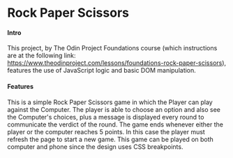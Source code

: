 # Rock Paper Scissors 
#### Intro
This project, by The Odin Project Foundations course (which instructions are at the following link: https://www.theodinproject.com/lessons/foundations-rock-paper-scissors), features the use of JavaScript logic and basic DOM manipulation. 

#### Features
This is a simple Rock Paper Scissors game in which the Player can play against the Computer.
The player is able to choose an option and also see the Computer's choices, plus a message is displayed every round to communicate the verdict of the round.
The game ends whenever either the player or the computer reaches 5 points. 
In this case the player must refresh the page to start a new game.
This game can be played on both computer and phone since the design uses CSS breakpoints.
